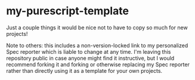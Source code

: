 # my-purescript-template
Just a couple things it would be nice not to have to copy so much for new projects!

Note to others: this includes a non-version-locked link to my personalized Spec reporter which is liable to change at any time. I'm leaving this repository public in case anyone might find it instructive, but I would recommend forking it and forking or otherwise replacing my Spec reporter rather than directly using it as a template for your own projects.
